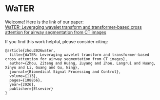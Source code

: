 # WaTER
Welcome! Here is the link of our paper:  
  [WaTER: Leveraging wavelet transform and transformer-based cross attention for airway segmentation from CT images](https://www.sciencedirect.com/science/article/pii/S1746809425013679)

If you find this work helpful, please consider citing:
```
@article{zhou2026water,
  title={WaTER: Leveraging wavelet transform and transformer-based cross attention for airway segmentation from CT images},
  author={Zhou, Ziteng and Huang, Zuyang and Zhou, Langrui and Huang, Xinyu and Li, Guang and Gu, Ning},
  journal={Biomedical Signal Processing and Control},
  volume={113},
  pages={108856},
  year={2026},
  publisher={Elsevier}
}
